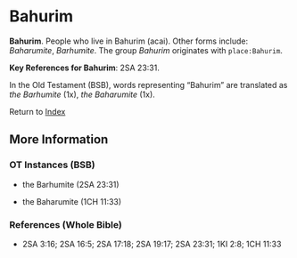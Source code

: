 # Bahurim
**Bahurim**. 
People who live in Bahurim (acai). 
Other forms include: 
*Baharumite*, *Barhumite*. 
The group _Bahurim_ originates with `place:Bahurim`. 


**Key References for Bahurim**: 
2SA 23:31. 


In the Old Testament (BSB), words representing “Bahurim” are translated as 
*the Barhumite* (1x), *the Baharumite* (1x). 




Return to [Index](00-Index.md)

## More Information

### OT Instances (BSB)

* the Barhumite (2SA 23:31)

* the Baharumite (1CH 11:33)



### References (Whole Bible)

* 2SA 3:16; 2SA 16:5; 2SA 17:18; 2SA 19:17; 2SA 23:31; 1KI 2:8; 1CH 11:33



